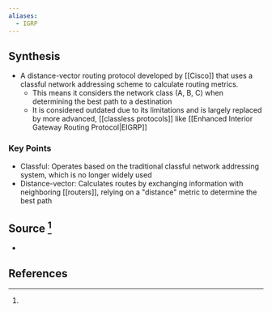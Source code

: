 ```yaml
---
aliases:
  - IGRP
---
```

## Synthesis
- A distance-vector routing protocol developed by [[Cisco]] that uses a classful network addressing scheme to calculate routing metrics.
	- This means it considers the network class (A, B, C) when determining the best path to a destination
	- It is considered outdated due to its limitations and is largely replaced by more advanced, [[classless protocols]] like [[Enhanced Interior Gateway Routing Protocol|EIGRP]]
### Key Points
- Classful: Operates based on the traditional classful network addressing system, which is no longer widely used 
- Distance-vector: Calculates routes by exchanging information with neighboring [[routers]], relying on a "distance" metric to determine the best path
## Source [^1]
- 
## References

[^1]:
